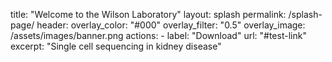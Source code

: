 title: "Welcome to the Wilson Laboratory"
layout: splash
permalink: /splash-page/
header:
  overlay_color: "#000"
  overlay_filter: "0.5"
  overlay_image: /assets/images/banner.png
  actions:
    - label: "Download"
      url: "#test-link"
excerpt: "Single cell sequencing in kidney disease"
